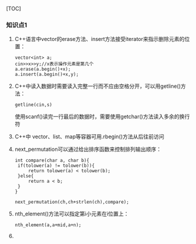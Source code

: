 [TOC]



### 知识点1 

1. C++语言中vector的erase方法、insert方法接受iterator来指示删除元素的位置：

   ```
   vector<int> a;
   cin>>x>>y;//x表示操作元素是第几个
   a.erase(a.begin()+x);
   a.insert(a.begin()+x,y);
   ```

   

2. C++中读入数据时需要读入完整一行而不应由空格分开，可以用getline()方法：

   ```
   getline(cin,s)
   ```

   使用scanf()读完一行最后的数据时，需要使用getchar()方法读入多余的换行符

   

3. C++中 vector、list、map等容器可用.rbegin()方法从后往前访问

4. next_permutation可以通过给出排序函数来控制排列输出顺序：

   ```
   int compare(char a, char b){
   	if(tolower(a) != tolower(b)){
   		return tolower(a) < tolower(b);
   	}else{
   		return a < b;
   	}
   }
   
   next_permutation(ch,ch+strlen(ch),compare);
   ```

   

5. nth_element()方法可以指定第i小元素在i位置上：

   ```
   nth_element(a,a+mid,a+n);
   ```

   

6. 









